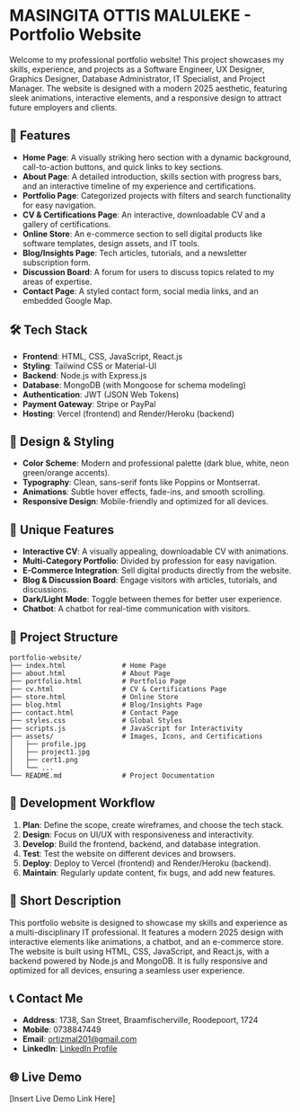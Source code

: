 # MASINGITA OTTIS MALULEKE - Portfolio Website

Welcome to my professional portfolio website! This project showcases my skills, experience, and projects as a Software Engineer, UX Designer, Graphics Designer, Database Administrator, IT Specialist, and Project Manager. The website is designed with a modern 2025 aesthetic, featuring sleek animations, interactive elements, and a responsive design to attract future employers and clients.

## 🌟 Features

- **Home Page**: A visually striking hero section with a dynamic background, call-to-action buttons, and quick links to key sections.
- **About Page**: A detailed introduction, skills section with progress bars, and an interactive timeline of my experience and certifications.
- **Portfolio Page**: Categorized projects with filters and search functionality for easy navigation.
- **CV & Certifications Page**: An interactive, downloadable CV and a gallery of certifications.
- **Online Store**: An e-commerce section to sell digital products like software templates, design assets, and IT tools.
- **Blog/Insights Page**: Tech articles, tutorials, and a newsletter subscription form.
- **Discussion Board**: A forum for users to discuss topics related to my areas of expertise.
- **Contact Page**: A styled contact form, social media links, and an embedded Google Map.

## 🛠️ Tech Stack

- **Frontend**: HTML, CSS, JavaScript, React.js
- **Styling**: Tailwind CSS or Material-UI
- **Backend**: Node.js with Express.js
- **Database**: MongoDB (with Mongoose for schema modeling)
- **Authentication**: JWT (JSON Web Tokens)
- **Payment Gateway**: Stripe or PayPal
- **Hosting**: Vercel (frontend) and Render/Heroku (backend)

## 🎨 Design & Styling

- **Color Scheme**: Modern and professional palette (dark blue, white, neon green/orange accents).
- **Typography**: Clean, sans-serif fonts like Poppins or Montserrat.
- **Animations**: Subtle hover effects, fade-ins, and smooth scrolling.
- **Responsive Design**: Mobile-friendly and optimized for all devices.

## 🚀 Unique Features

- **Interactive CV**: A visually appealing, downloadable CV with animations.
- **Multi-Category Portfolio**: Divided by profession for easy navigation.
- **E-Commerce Integration**: Sell digital products directly from the website.
- **Blog & Discussion Board**: Engage visitors with articles, tutorials, and discussions.
- **Dark/Light Mode**: Toggle between themes for better user experience.
- **Chatbot**: A chatbot for real-time communication with visitors.

## 📂 Project Structure

```
portfolio-website/
├── index.html              # Home Page
├── about.html              # About Page
├── portfolio.html          # Portfolio Page
├── cv.html                 # CV & Certifications Page
├── store.html              # Online Store
├── blog.html               # Blog/Insights Page
├── contact.html            # Contact Page
├── styles.css              # Global Styles
├── scripts.js              # JavaScript for Interactivity
├── assets/                 # Images, Icons, and Certifications
│   ├── profile.jpg
│   ├── project1.jpg
│   ├── cert1.png
│   └── ...
└── README.md               # Project Documentation
```

## 🔧 Development Workflow

1. **Plan**: Define the scope, create wireframes, and choose the tech stack.
2. **Design**: Focus on UI/UX with responsiveness and interactivity.
3. **Develop**: Build the frontend, backend, and database integration.
4. **Test**: Test the website on different devices and browsers.
5. **Deploy**: Deploy to Vercel (frontend) and Render/Heroku (backend).
6. **Maintain**: Regularly update content, fix bugs, and add new features.

## 📄 Short Description

This portfolio website is designed to showcase my skills and experience as a multi-disciplinary IT professional. It features a modern 2025 design with interactive elements like animations, a chatbot, and an e-commerce store. The website is built using HTML, CSS, JavaScript, and React.js, with a backend powered by Node.js and MongoDB. It is fully responsive and optimized for all devices, ensuring a seamless user experience.

## 📞 Contact Me

- **Address**: 1738, San Street, Braamfischerville, Roodepoort, 1724
- **Mobile**: 0738847449
- **Email**: ortizmal201@gmail.com
- **LinkedIn**: [LinkedIn Profile](https://www.linkedin.com/in/thefreelancer201)

## 🌐 Live Demo

[Insert Live Demo Link Here]
